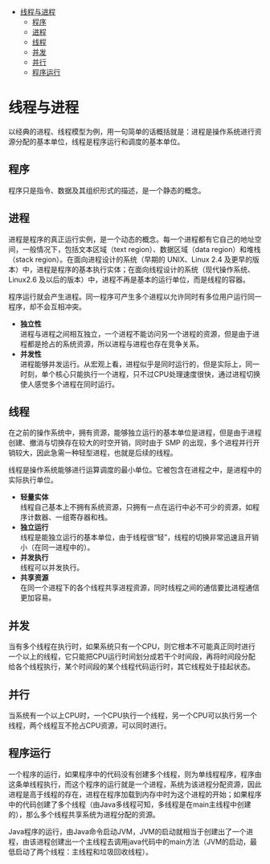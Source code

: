 - [线程与进程](https://github.com/nekolr/java-notes/blob/master/notes/Java并发.md#线程与进程)
    - [程序](https://github.com/nekolr/java-notes/blob/master/notes/Java并发.md#程序)
    - [进程](https://github.com/nekolr/java-notes/blob/master/notes/Java并发.md#进程)
    - [线程](https://github.com/nekolr/java-notes/blob/master/notes/Java并发.md#线程)
    - [并发](https://github.com/nekolr/java-notes/blob/master/notes/Java并发.md#并发)
    - [并行](https://github.com/nekolr/java-notes/blob/master/notes/Java并发.md#并行)
    - [程序运行](https://github.com/nekolr/java-notes/blob/master/notes/Java并发.md#程序运行)

# 线程与进程

以经典的进程、线程模型为例，用一句简单的话概括就是：进程是操作系统进行资源分配的基本单位，线程是程序运行和调度的基本单位。  

## 程序

程序只是指令、数据及其组织形式的描述，是一个静态的概念。  

## 进程

进程是程序的真正运行实例，是一个动态的概念。每一个进程都有它自己的地址空间，一般情况下，包括文本区域（text region）、数据区域（data region）和堆栈（stack region）。在面向进程设计的系统（早期的 UNIX、Linux 2.4 及更早的版本）中，进程是程序的基本执行实体；在面向线程设计的系统（现代操作系统、Linux2.6 及以后的版本）中，进程不再是基本的运行单位，而是线程的容器。  

程序运行就会产生进程。同一程序可产生多个进程以允许同时有多位用户运行同一程序，却不会互相冲突。  

- **独立性**  
进程与进程之间相互独立，一个进程不能访问另一个进程的资源，但是由于进程都是抢占的系统资源，所以进程与进程也存在竞争关系。  
- **并发性**  
进程能够并发运行。从宏观上看，进程似乎是同时运行的，但是实际上，同一时刻，单个核心只能执行一个进程，只不过CPU处理速度很快，通过进程切换使人感觉多个进程在同时运行。  

## 线程
在之前的操作系统中，拥有资源，能够独立运行的基本单位是进程，但是由于进程创建、撤消与切换存在较大的时空开销，同时由于 SMP 的出现，多个进程并行开销较大，因此急需一种轻型进程，也就是后续的线程。  

线程是操作系统能够进行运算调度的最小单位。它被包含在进程之中，是进程中的实际执行单位。  

- **轻量实体**  
线程自己基本上不拥有系统资源，只拥有一点在运行中必不可少的资源，如程序计数器、一组寄存器和栈。  
- **独立运行**  
线程是能独立运行的基本单位，由于线程很“轻”，线程的切换非常迅速且开销小（在同一进程中的）。  
- **并发执行**  
线程可以并发执行。
- **共享资源**  
在同一个进程下的各个线程共享进程资源，同时线程之间的通信要比进程通信更加容易。  

## 并发
当有多个线程在执行时，如果系统只有一个CPU，则它根本不可能真正同时进行一个以上的线程，它只能把CPU运行时间划分成若干个时间段，再将时间段分配给各个线程执行，某个时间段的某个线程代码运行时，其它线程处于挂起状态。  

## 并行
当系统有一个以上CPU时，一个CPU执行一个线程，另一个CPU可以执行另一个线程，两个线程互不抢占CPU资源，可以同时进行。  

## 程序运行
一个程序的运行，如果程序中的代码没有创建多个线程，则为单线程程序，程序由这条单线程执行，而这个程序的运行就是一个进程，系统为该进程分配资源，因此进程是高于线程的存在，进程在程序加载到内存中时为这个进程的开始；如果程序中的代码创建了多个线程（由Java多线程可知，多线程是在main主线程中创建的），那么多个线程共享系统为进程分配的资源。  

Java程序的运行，由Java命令启动JVM，JVM的启动就相当于创建出了一个进程，由该进程创建出一个主线程去调用java代码中的main方法（JVM的启动，最低启动了两个线程：主线程和垃圾回收线程）。  

